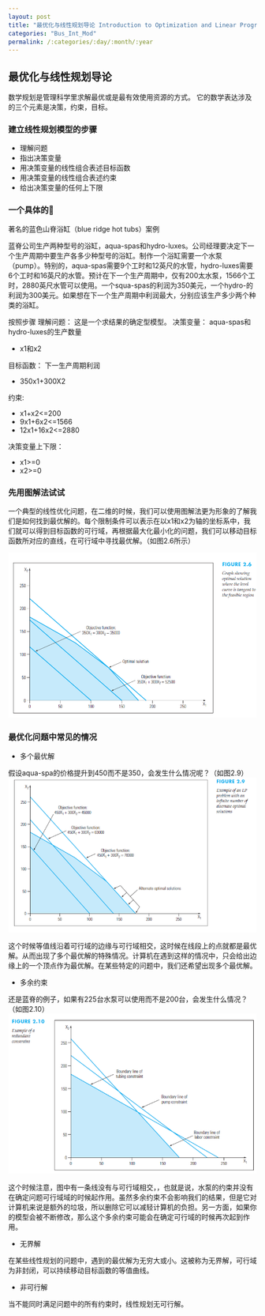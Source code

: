```yaml
---
layout: post
title: "最优化与线性规划导论 Introduction to Optimization and Linear Programming"
categories: "Bus_Int_Mod"
permalink: /:categories/:day/:month/:year
---
```

## 最优化与线性规划导论

数学规划是管理科学里求解最优或是最有效使用资源的方式。
它的数学表达涉及的三个元素是决策，约束，目标。

### 建立线性规划模型的步骤

* 理解问题
* 指出决策变量
* 用决策变量的线性组合表述目标函数
* 用决策变量的线性组合表述约束
* 给出决策变量的任何上下限


### 一个具体的🌰

著名的蓝色山脊浴缸（blue ridge hot tubs）案例

蓝脊公司生产两种型号的浴缸，aqua-spas和hydro-luxes。公司经理要决定下一个生产周期中要生产各多少种型号的浴缸。制作一个浴缸需要一个水泵（pump）。特别的，aqua-spas需要9个工时和12英尺的水管，hydro-luxes需要6个工时和16英尺的水管。预计在下一个生产周期中，仅有200太水泵，1566个工时，2880英尺水管可以使用。一个squa-spas的利润为350美元，一个hydro-的利润为300美元。如果想在下一个生产周期中利润最大，分别应该生产多少两个种类的浴缸。

按照步骤
理解问题：
这是一个求结果的确定型模型。
决策变量：
aqua-spas和hydro-luxes的生产数量

* x1和x2

目标函数：
下一生产周期利润

* 350x1+300X2

约束:

* x1+x2<=200
* 9x1+6x2<=1566
* 12x1+16x2<=2880

决策变量上下限：

* x1>=0
* x2>=0


### 先用图解法试试

一个典型的线性优化问题，在二维的时候，我们可以使用图解法更为形象的了解我们是如何找到最优解的。每个限制条件可以表示在以x1和x2为轴的坐标系中，我们就可以得到目标函数的可行域，再根据最大化最小化的问题，我们可以移动目标函数所对应的直线，在可行域中寻找最优解。（如图2.6所示）


![图2.6.png](https://github.com/Frankfsh/learn_datascience_with_me_blog/blob/gh-pages/images/Bus_Int_Mod/figure_2.6.png?raw=true)


### 最优化问题中常见的情况

* 多个最优解

假设aqua-spa的价格提升到450而不是350，会发生什么情况呢？（如图2.9）
![图2.9.png](https://github.com/Frankfsh/learn_datascience_with_me_blog/blob/gh-pages/images/Bus_Int_Mod/figure_2.9.png?raw=true)


这个时候等值线沿着可行域的边缘与可行域相交，这时候在线段上的点就都是最优解。从而出现了多个最优解的特殊情况。计算机在遇到这样的情况中，只会给出边缘上的一个顶点作为最优解。在某些特定的问题中，我们还希望出现多个最优解。

* 多余约束

还是蓝脊的例子，如果有225台水泵可以使用而不是200台，会发生什么情况？（如图2.10）
![图2.10.png](https://github.com/Frankfsh/learn_datascience_with_me_blog/blob/gh-pages/images/Bus_Int_Mod/figure_2.10.png?raw=true)


这个时候注意，图中有一条线没有与可行域相交，，也就是说，水泵的约束并没有在确定问题可行域域的时候起作用。虽然多余约束不会影响我们的结果，但是它对计算机来说是额外的垃圾，所以删除它可以减轻计算机的负担。另一方面，如果你的模型会被不断修改，那么这个多余约束可能会在确定可行域的时候再次起到作用。

* 无界解

在某些线性规划的问题中，遇到的最优解为无穷大或小。这被称为无界解，可行域为非封闭，可以持续移动目标函数的等值曲线。

* 非可行解

当不能同时满足问题中的所有约束时，线性规划无可行解。
